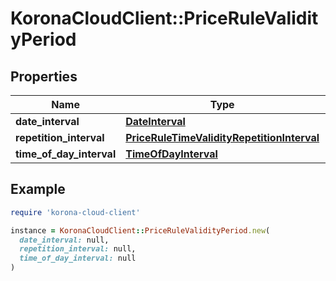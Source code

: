 # KoronaCloudClient::PriceRuleValidityPeriod

## Properties

| Name | Type | Description | Notes |
| ---- | ---- | ----------- | ----- |
| **date_interval** | [**DateInterval**](DateInterval.md) |  | [optional] |
| **repetition_interval** | [**PriceRuleTimeValidityRepetitionInterval**](PriceRuleTimeValidityRepetitionInterval.md) |  | [optional] |
| **time_of_day_interval** | [**TimeOfDayInterval**](TimeOfDayInterval.md) |  | [optional] |

## Example

```ruby
require 'korona-cloud-client'

instance = KoronaCloudClient::PriceRuleValidityPeriod.new(
  date_interval: null,
  repetition_interval: null,
  time_of_day_interval: null
)
```

